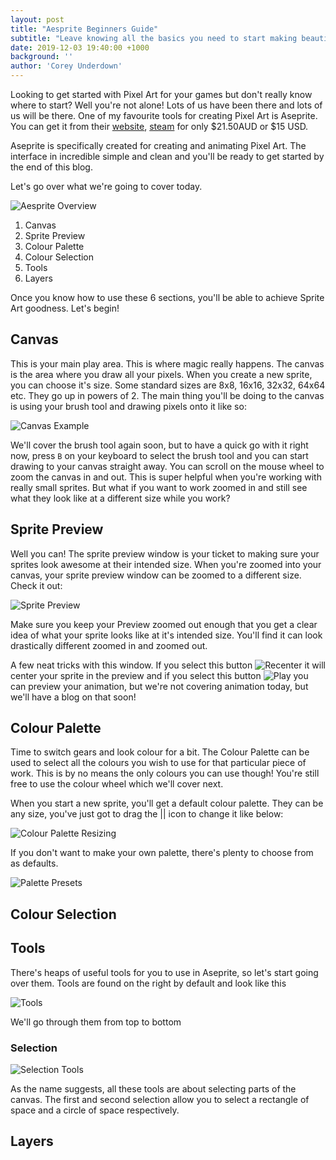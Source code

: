 ```yaml
---
layout: post
title: "Aesprite Beginners Guide"
subtitle: "Leave knowing all the basics you need to start making beautiful Pixel Art!"
date: 2019-12-03 19:40:00 +1000
background: ''
author: 'Corey Underdown'
---
```


Looking to get started with Pixel Art for your games but don't really know where to start? Well you're not alone! Lots of us have been there and lots of us will be there. One of my favourite tools for creating Pixel Art is Aseprite. You can get it from their [website](https://www.aseprite.org/), [steam](https://store.steampowered.com/app/431730/Aseprite/) for only $21.50AUD or $15 USD.  

Aseprite is specifically created for creating and animating Pixel Art. The interface in incredible simple and clean and you'll be ready to get started by the end of this blog.

Let's go over what we're going to cover today. 

![Aesprite Overview](../imgs/blogs/aseprite_beginner/Overview.png)

1. Canvas
2. Sprite Preview
3. Colour Palette
4. Colour Selection
5. Tools
6. Layers

Once you know how to use these 6 sections, you'll be able to achieve Sprite Art goodness. Let's begin!

## Canvas

This is your main play area. This is where magic really happens. The canvas is the area where you draw all your pixels. When you create a new sprite, you can choose it's size. Some standard sizes are 8x8, 16x16, 32x32, 64x64 etc. They go up in powers of 2. The main thing you'll be doing to the canvas is using your brush tool and drawing pixels onto it like so:

![Canvas Example](../imgs/blogs/aseprite_beginner/canvas_example.png)

We'll cover the brush tool again soon, but to have a quick go with it right now, press `B` on your keyboard to select the brush tool and you can start drawing to your canvas straight away. You can scroll on the mouse wheel to zoom the canvas in and out. This is super helpful when you're working with really small sprites. But what if you want to work zoomed in and still see what they look like at a different size while you work? 

## Sprite Preview

Well you can! The sprite preview window is your ticket to making sure your sprites look awesome at their intended size. When you're zoomed into your canvas, your sprite preview window can be zoomed to a different size. Check it out:

![Sprite Preview](../imgs/blogs/aseprite_beginner/sprite_preview.png)

Make sure you keep your Preview zoomed out enough that you get a clear idea of what your sprite looks like at it's intended size. You'll find it can look drastically different zoomed in and zoomed out. 

A few neat tricks with this window. If you select this button ![Recenter](../imgs/blogs/aseprite_beginner/recenter.png) it will center your sprite in the preview and if you select this button ![Play](../img/blogs/../../imgs/blogs/aseprite_beginner/play.png) you can preview your animation, but we're not covering animation today, but we'll have a blog on that soon! 

## Colour Palette

Time to switch gears and look colour for a bit. The Colour Palette can be used to select all the colours you wish to use for that particular piece of work. This is by no means the only colours you can use though! You're still free to use the colour wheel which we'll cover next.

When you start a new sprite, you'll get a default colour palette. They can be any size, you've just got to drag the || icon to change it like below:

![Colour Palette Resizing](../imgs/blogs/aseprite_beginner/changing_palette_size.gif)

If you don't want to make your own palette, there's plenty to choose from as defaults. 

![Palette Presets](../imgs/blogs/aseprite_beginner/palette_defaults.png)

## Colour Selection

## Tools

There's heaps of useful tools for you to use in Aseprite, so let's start going over them. Tools are found on the right by default and look like this

![Tools](../imgs/blogs/aseprite_beginner/tools.png)

We'll go through them from top to bottom

### Selection

![Selection Tools](../imgs/blogs/aseprite_beginner/selection_tools.png)

As the name suggests, all these tools are about selecting parts of the canvas. The first and second selection allow you to select a rectangle of space and a circle of space respectively. 

## Layers

